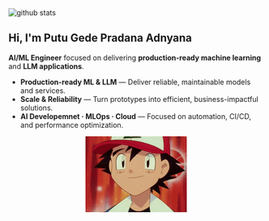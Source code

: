 <picture decoding="async" loading="lazy">
  <source media="(prefers-color-scheme: light)" srcset="https://raw.githubusercontent.com/pradanaadn/pradanaadn/output/github-stats.png">
  <source media="(prefers-color-scheme: dark)" srcset="https://raw.githubusercontent.com/pradanaadn/pradanaadn/output/github-stats-dark.png">
  <img alt="github stats" src="https://pixel-profile.vercel.app/api/github-stats?username=pradanaadn&screen_effect=false&theme=fuji&hide=avatar&dithering=true">
</picture>

<h2>Hi, I'm Putu Gede Pradana Adnyana</h2>

<p><strong>AI/ML Engineer</strong> focused on delivering <strong>production-ready machine learning</strong> and <strong>LLM applications</strong>.</p>

<ul>
  <li><strong>Production-ready ML & LLM</strong> — Deliver reliable, maintainable models and services.</li>
  <li><strong>Scale & Reliability</strong> — Turn prototypes into efficient, business-impactful solutions.</li>
  <li><strong>AI Developemnet · MLOps · Cloud</strong> — Focused on automation, CI/CD, and performance optimization.</li>
</ul>


<p align="center">
  <img src="assets/giphy.gif" alt="GIF description" width="200">
</p>
